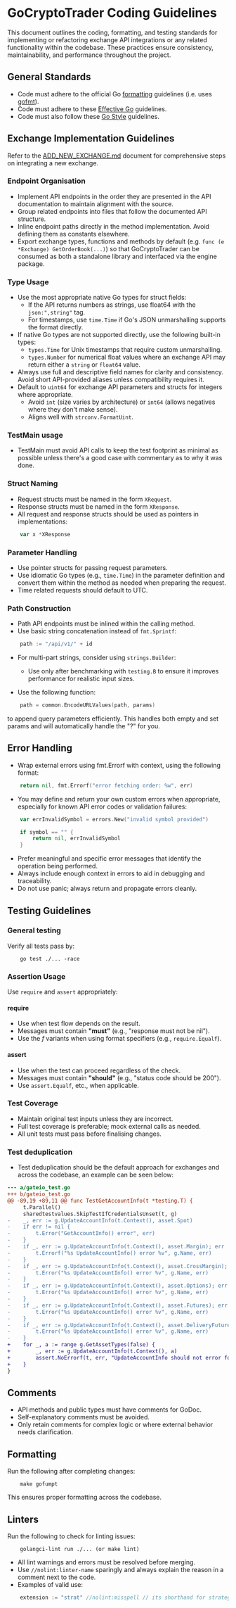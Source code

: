 # GoCryptoTrader Coding Guidelines

This document outlines the coding, formatting, and testing standards for implementing or refactoring exchange API integrations or any related functionality within the codebase. These practices ensure consistency, maintainability, and performance throughout the project.

## General Standards

- Code must adhere to the official Go [formatting](https://golang.org/doc/effective_go.html#formatting) guidelines (i.e. uses [gofmt](https://golang.org/cmd/gofmt/)).
- Code must adhere to these [Effective Go](https://go.dev/doc/effective_go) guidelines.
- Code must also follow these [Go Style](https://google.github.io/styleguide/go/) guidelines.

## Exchange Implementation Guidelines

Refer to the [ADD_NEW_EXCHANGE.md](/docs/ADD_NEW_EXCHANGE.md) document for comprehensive steps on integrating a new exchange.

### Endpoint Organisation

- Implement API endpoints in the order they are presented in the API documentation to maintain alignment with the source.
- Group related endpoints into files that follow the documented API structure.
- Inline endpoint paths directly in the method implementation. Avoid defining them as constants elsewhere.
- Export exchange types, functions and methods by default (e.g. `func (e *Exchange) GetOrderBook(...)`) so that GoCryptoTrader can be consumed as both a standalone library and interfaced via the engine package.

### Type Usage

- Use the most appropriate native Go types for struct fields:
  - If the API returns numbers as strings, use float64 with the `json:",string"` tag.
  - For timestamps, use `time.Time` if Go's JSON unmarshalling supports the format directly.
- If native Go types are not supported directly, use the following built-in types:
  - `types.Time` for Unix timestamps that require custom unmarshalling.
  - `types.Number` for numerical float values where an exchange API may return either a `string` or `float64` value.
- Always use full and descriptive field names for clarity and consistency. Avoid short API-provided aliases unless compatibility requires it.
- Default to `uint64` for exchange API parameters and structs for integers where appropriate.
  - Avoid `int` (size varies by architecture) or `int64` (allows negatives where they don't make sense).
  - Aligns well with `strconv.FormatUint`.

### TestMain usage

- TestMain must avoid API calls to keep the test footprint as minimal as possible unless there's a good case with commentary as to why it was done.

### Struct Naming

- Request structs must be named in the form `XRequest`.
- Response structs must be named in the form `XResponse`.
- All request and response structs should be used as pointers in implementations:

```go
    var x *XResponse
```

### Parameter Handling

- Use pointer structs for passing request parameters.
- Use idiomatic Go types (e.g., `time.Time`) in the parameter definition and convert them within the method as needed when preparing the request.
- Time related requests should default to UTC.

### Path Construction

- Path API endpoints must be inlined within the calling method.
- Use basic string concatenation instead of `fmt.Sprintf`:

```go
    path := "/api/v1/" + id
```

- For multi-part strings, consider using `strings.Builder`:
  - Use only after benchmarking with `testing.B` to ensure it improves performance for realistic input sizes.

- Use the following function:

```go
    path = common.EncodeURLValues(path, params)
```

  to append query parameters efficiently. This handles both empty and set params and will automatically handle the "?" for you.

## Error Handling

- Wrap external errors using fmt.Errorf with context, using the following format:

```go
    return nil, fmt.Errorf("error fetching order: %w", err)
```

- You may define and return your own custom errors when appropriate, especially for known API error codes or validation failures:

```go
    var errInvalidSymbol = errors.New("invalid symbol provided")

    if symbol == "" {
        return nil, errInvalidSymbol
    }
```

- Prefer meaningful and specific error messages that identify the operation being performed.
- Always include enough context in errors to aid in debugging and traceability.
- Do not use panic; always return and propagate errors cleanly.

## Testing Guidelines

### General testing

Verify all tests pass by:

```console
    go test ./... -race
```

### Assertion Usage

Use `require` and `assert` appropriately:

#### require

- Use when test flow depends on the result.
- Messages must contain **"must"** (e.g., "response must not be nil").
- Use the *f* variants when using format specifiers (e.g., `require.Equalf`).

#### assert

- Use when the test can proceed regardless of the check.
- Messages must contain **"should"** (e.g., "status code should be 200").
- Use `assert.Equalf`, etc., when applicable.

### Test Coverage

- Maintain original test inputs unless they are incorrect.
- Full test coverage is preferable; mock external calls as needed.
- All unit tests must pass before finalising changes.

### Test deduplication

- Test deduplication should be the default approach for exchanges and across the codebase, an example can be seen below:

```diff
--- a/gateio_test.go
+++ b/gateio_test.go
@@ -89,19 +89,11 @@ func TestGetAccountInfo(t *testing.T) {
     t.Parallel()
     sharedtestvalues.SkipTestIfCredentialsUnset(t, g)
-    _, err := g.UpdateAccountInfo(t.Context(), asset.Spot)
-    if err != nil {
-        t.Error("GetAccountInfo() error", err)
-    }
-    if _, err := g.UpdateAccountInfo(t.Context(), asset.Margin); err != nil {
-        t.Errorf("%s UpdateAccountInfo() error %v", g.Name, err)
-    }
-    if _, err := g.UpdateAccountInfo(t.Context(), asset.CrossMargin); err != nil {
-        t.Error("%s UpdateAccountInfo() error %v", g.Name, err)
-    }
-    if _, err := g.UpdateAccountInfo(t.Context(), asset.Options); err != nil {
-        t.Error("%s UpdateAccountInfo() error %v", g.Name, err)
-    }
-    if _, err := g.UpdateAccountInfo(t.Context(), asset.Futures); err != nil {
-        t.Error("%s UpdateAccountInfo() error %v", g.Name, err)
-    }
-    if _, err := g.UpdateAccountInfo(t.Context(), asset.DeliveryFutures); err != nil {
-        t.Error("%s UpdateAccountInfo() error %v", g.Name, err)
-    }
+    for _, a := range g.GetAssetTypes(false) {
+        _, err := g.UpdateAccountInfo(t.Context(), a)
+        assert.NoErrorf(t, err, "UpdateAccountInfo should not error for asset %s", a)
+    }
}
```

## Comments

- API methods and public types must have comments for GoDoc.
- Self-explanatory comments must be avoided.
- Only retain comments for complex logic or where external behavior needs clarification.

## Formatting

Run the following after completing changes:

```console
    make gofumpt
```

This ensures proper formatting across the codebase.

## Linters

Run the following to check for linting issues:

```console
    golangci-lint run ./... (or make lint)
```

- All lint warnings and errors must be resolved before merging.
- Use `//nolint:linter-name` sparingly and always explain the reason in a comment next to the code.
- Examples of valid use:

```go
    extension := "strat" //nolint:misspell // its shorthand for strategy
```
